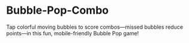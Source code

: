 # Bubble-Pop-Combo
Tap colorful moving bubbles to score combos—missed bubbles reduce points—in this fun, mobile-friendly Bubble Pop game!
